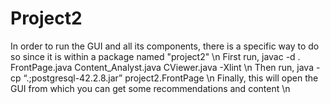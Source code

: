 # Project2
In order to run the GUI and all its components, there is a specific way to do so since it is within a package named "project2" \n
First run, javac -d . FrontPage.java Content_Analyst.java CViewer.java -Xlint \n
Then run, java -cp “.;postgresql-42.2.8.jar” project2.FrontPage \n
Finally, this will open the GUI from which you can get some recommendations and content \n
